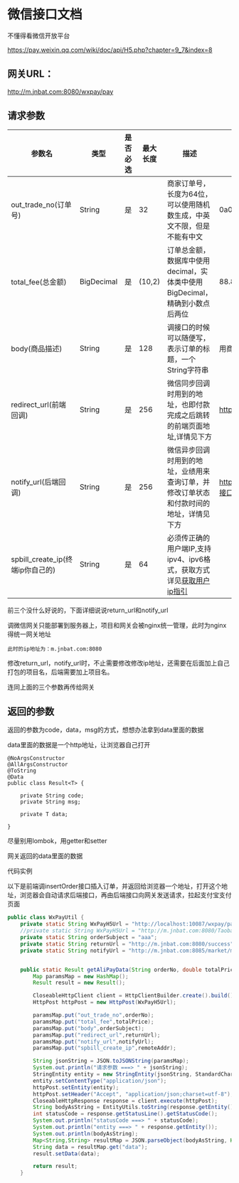# 微信接口文档

不懂得看微信开放平台

https://pay.weixin.qq.com/wiki/doc/api/H5.php?chapter=9_7&index=8

## 网关URL：

http://m.jnbat.com:8080/wxpay/pay

## 请求参数

| 参数名                           | 类型       | 是否必选 | 最大长度 | 描述                                                                                                                           | 实例值                                         |
| -------------------------------- | ---------- | -------- | -------- | ------------------------------------------------------------------------------------------------------------------------------ | ---------------------------------------------- |
| out_trade_no(订单号)             | String     | 是       | 32       | 商家订单号，长度为64位，可以使用随机数生成，中英文不限，但是不能有中文                                                         | 0a0328fc4132446fa7f98c491558c752               |
| total_fee(总金额)                | BigDecimal | 是       | (10,2)   | 订单总金额，数据库中使用decimal，实体类中使用BigDecimal，精确到小数点后两位                                                    | 88.88                                          |
| body(商品描述)                   | String     | 是       | 128      | 调接口的时候可以随便写，表示订单的标题，一个String字符串                                                                       | 用商品名称代替也可                             |
| redirect_url(前端回调)           | String     | 是       | 256      | 微信同步回调时用到的地址，也即付款完成之后跳转的前端页面地址,详情见下方                                                        | http://m.jnbat,com:8080/success                |
| notify_url(后端回调)             | String     | 是       | 256      | 微信异步回调时用到的地址，业绩用来查询订单，并修改订单状态和付款时间的地址，详情见下方                                         | http://m.jnbat,com.8080/自己本地项目的接口地址 |
| spbill_create_ip(终端ip你自己的) | String     | 是       | 64       | 必须传正确的用户端IP,支持ipv4、ipv6格式，获取方式详见[获取用户ip指引](https://pay.weixin.qq.com/wiki/doc/api/H5.php?chapter=15_5) |                                                |

前三个没什么好说的，下面详细说说return_url和notify_url

调微信网关只能部署到服务器上，项目和网关会被nginx统一管理，此时为nginx得统一网关地址

    此时的ip地址为：m.jnbat.com:8080

修改return_url，notify_url时，不止需要修改修改ip地址，还需要在后面加上自己打包的项目名，后端需要加上项目名。

连同上面的三个参数再传给网关

## 返回的参数

返回的参数为code，data，msg的方式，想想办法拿到data里面的数据

data里面的数据是一个http地址，让浏览器自己打开

```
@NoArgsConstructor
@AllArgsConstructor
@ToString
@Data
public class Result<T> {

    private String code;
    private String msg;

    private T data;

}
```

尽量别用lombok，用getter和setter

网关返回的data里面的数据



代码实例

以下是前端调insertOrder接口插入订单，并返回给浏览器一个地址，打开这个地址，浏览器会自动请求后端接口，再由后端接口向网关发送请求，拉起支付宝支付页面

```java
public class WxPayUtil {
    private static String WxPayH5Url = "http://localhost:10087/wxpay/pay";
    //private static String WxPayH5Url = "http://m.jnbat.com:8080/TaobaoBalance/wxPays";
    private static String orderSubject = "aaa";
    private static String returnUrl = "http://m.jnbat.com:8080/success";
    private static String notifyUrl = "http://m.jnbat.com:8085/market/market/modifiedOrder";


    public static Result getAliPayData(String orderNo, double totalPrice,String remoteAddr) throws IOException {
        Map paramsMap = new HashMap();
        Result result = new Result();

        CloseableHttpClient client = HttpClientBuilder.create().build();
        HttpPost httpPost = new HttpPost(WxPayH5Url);

        paramsMap.put("out_trade_no",orderNo);
        paramsMap.put("total_fee",totalPrice);
        paramsMap.put("body",orderSubject);
        paramsMap.put("redirect_url",returnUrl);
        paramsMap.put("notify_url",notifyUrl);
        paramsMap.put("spbill_create_ip",remoteAddr);

        String jsonString = JSON.toJSONString(paramsMap);
        System.out.println("请求参数 ===> " + jsonString);
        StringEntity entity = new StringEntity(jsonString, StandardCharsets.UTF_8);
        entity.setContentType("application/json");
        httpPost.setEntity(entity);
        httpPost.setHeader("Accept", "application/json;charset=utf-8");
        CloseableHttpResponse response = client.execute(httpPost);
        String bodyAsString = EntityUtils.toString(response.getEntity());
        int statusCode = response.getStatusLine().getStatusCode();
        System.out.println("statusCode ===> " + statusCode);
        System.out.println("entity ===> " + response.getEntity());
        System.out.println(bodyAsString);
        Map<String,String> resultMap = JSON.parseObject(bodyAsString, HashMap.class);
        String data = resultMap.get("data");
        result.setData(data);

        return result;
    }
```
